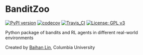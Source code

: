 # BanditZoo

[![PyPI version](https://badge.fury.io/py/banditzoo.svg)](https://badge.fury.io/py/banditzoo)  [![codecov](https://codecov.io/gh/doerlbh/BanditZoo/branch/main/graph/badge.svg?token=B0LZ5LWXVX)](https://codecov.io/gh/doerlbh/BanditZoo) [![Travis_CI](https://travis-ci.com/doerlbh/BanditZoo.svg?token=YJVARsS4GhjpL5UXKYz9&branch=main)](https://travis-ci.com/doerlbh/BanditZoo) [![License: GPL v3](https://img.shields.io/badge/License-GPLv3-blue.svg)](https://www.gnu.org/licenses/gpl-3.0)

Python package of bandits and RL agents in different real-world environments

Created by [Baihan Lin](www.baihan.nyc), Columbia University

